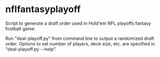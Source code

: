 # nflfantasyplayoff
Script to generate a draft order used in Hold'em NFL playoffs fantasy football game.

Run "deal-playoff.py" from command line to output a randomized draft order.  Options to set number of players, deck size, etc. are specified in "deal-playoff.py --help".
